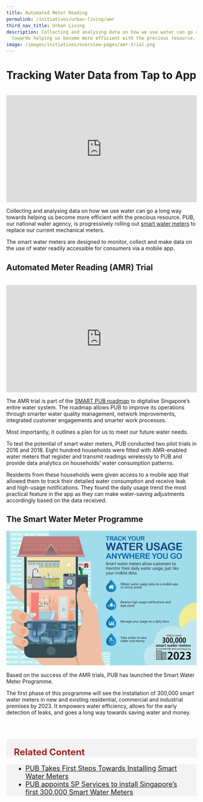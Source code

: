 ```yaml
---
title: Automated Meter Reading
permalink: /initiatives/urban-living/amr
third_nav_title: Urban Living
description: Collecting and analysing data on how we use water can go a long way
  towards helping us become more efficient with the precious resource.
image: /images/initiatives/overview-pages/amr-trial.png
---
```


# Tracking Water Data from Tap to App
<br>

<div style="max-width: 1280px">
    <div
        style="
            height: 0;
            overflow: hidden;
            position: relative;
            padding-bottom: 56.25%;
        "
    >
        <iframe
            src="https://www.youtube.com/embed/-DR_q5WlUcs" 
            height="720"
            width="1280"
            frameborder="0"
            title="YouTube video player"
            allow="accelerometer; autoplay; clipboard-write; encrypted-media; gyroscope; picture-in-picture"
            style="
                top: 0;
                left: 0;
                right: 0;
                bottom: 0;
                height: 100%;
                border: none;
                max-width: 100%;
                position: absolute;
            "
        ></iframe>
    </div>
</div>

Collecting and analysing data on how we use water can go a long way towards helping us become more efficient with the precious resource. PUB, our national water agency, is progressively rolling out <a href="https://www.pub.gov.sg/smartwatermeterprogramme/about" target="_blank">smart water meters</a> to replace our current mechanical meters.

The smart water meters are designed to monitor, collect and make data on the use of water readily accessible for consumers via a mobile app.

## Automated Meter Reading (AMR) Trial
<br>

<div style="max-width: 1280px">
    <div
        style="
            height: 0;
            overflow: hidden;
            position: relative;
            padding-bottom: 56.25%;
        "
    >
        <iframe
            src="https://www.youtube.com/embed/Jfy-T0uggCg" 
            height="720"
            width="1280"
            frameborder="0"
            title="YouTube video player"
            allow="accelerometer; autoplay; clipboard-write; encrypted-media; gyroscope; picture-in-picture"
            style="
                top: 0;
                left: 0;
                right: 0;
                bottom: 0;
                height: 100%;
                border: none;
                max-width: 100%;
                position: absolute;
            "
        ></iframe>
    </div>
</div>

The AMR trial is part of the <a href="https://www.pub.gov.sg/news/pressreleases/transformingpubintothesmartutilityofthefuture" target="_blank">SMART PUB roadmap</a> to digitalise Singapore’s entire water system. The roadmap allows PUB to improve its operations through smarter water quality management, network improvements, integrated customer engagements and smarter work processes.

Most importantly, it outlines a plan for us to meet our future water needs.

To test the potential of smart water meters, PUB conducted two pilot trials in 2016 and 2018. Eight hundred households were fitted with AMR-enabled water meters that register and transmit readings wirelessly to PUB and provide data analytics on households’ water consumption patterns.

Residents from these households were given access to a mobile app that allowed them to track their detailed water consumption and receive leak and high-usage notifications. They found the daily usage trend the most practical feature in the app as they can make water-saving adjustments accordingly based on the data received.

## The Smart Water Meter Programme
![Alt text for image on Isomer site](/images/initiatives/smart-water-meters.jpeg)

Based on the success of the AMR trials, PUB has launched the Smart Water Meter Programme.

The first phase of this programme will see the installation of 300,000 smart water meters in new and existing residential, commercial and industrial premises by 2023. It empowers water efficiency, allows for the early detection of leaks, and goes a long way towards saving water and money.


<br><br>

<div class="row" style="font-size:24px; font-weight: 700; color: #a6221c; background-color: #f3f3f3; padding: 20px 0px 0px 20px;"> Related Content</div>

<div class="row" style="font-size:18px ;background-color: #f3f3f3; padding: 0px 25px 0px 20px;">
	<ul>
		<li><a href="https://www.pub.gov.sg/news/pressreleases/PUBTakesFirstStepsTowardsInstallingSmartWaterMeters" target="_blank">PUB Takes First Steps Towards Installing Smart Water Meters</a></li>
		<li><a href="https://www.pub.gov.sg/news/pressreleases/2021pr005" target="_blank">PUB appoints SP Services to install Singapore’s first 300,000 Smart Water Meters</a></li>
	</ul>
</div>
